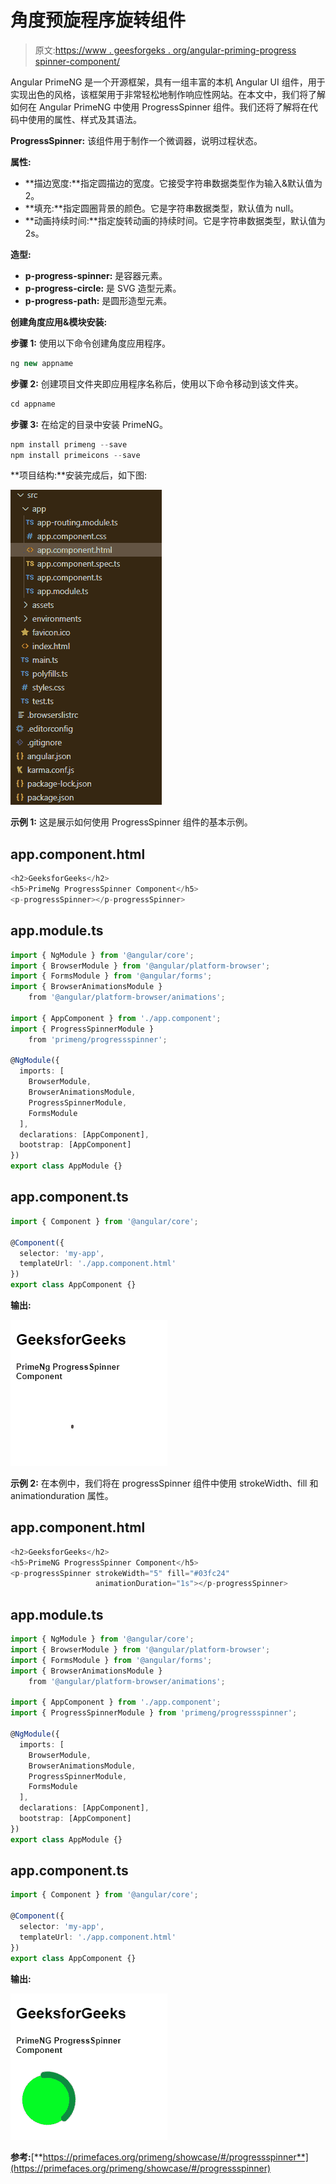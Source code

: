 # 角度预旋程序旋转组件

> 原文:[https://www . geesforgeks . org/angular-priming-progress spinner-component/](https://www.geeksforgeeks.org/angular-primeng-progressspinner-component/)

Angular PrimeNG 是一个开源框架，具有一组丰富的本机 Angular UI 组件，用于实现出色的风格，该框架用于非常轻松地制作响应性网站。在本文中，我们将了解如何在 Angular PrimeNG 中使用 ProgressSpinner 组件。我们还将了解将在代码中使用的属性、样式及其语法。

**ProgressSpinner:** 该组件用于制作一个微调器，说明过程状态。

**属性:**

*   **描边宽度:**指定圆描边的宽度。它接受字符串数据类型作为输入&默认值为 2。
*   **填充:**指定圆圈背景的颜色。它是字符串数据类型，默认值为 null。
*   **动画持续时间:**指定旋转动画的持续时间。它是字符串数据类型，默认值为 2s。

**造型:**

*   **p-progress-spinner:** 是容器元素。
*   **p-progress-circle:** 是 SVG 造型元素。
*   **p-progress-path:** 是圆形造型元素。

**创建角度应用&模块安装:**

**步骤 1:** 使用以下命令创建角度应用程序。

```ts
ng new appname
```

**步骤 2:** 创建项目文件夹即应用程序名称后，使用以下命令移动到该文件夹。

```ts
cd appname
```

**步骤 3:** 在给定的目录中安装 PrimeNG。

```ts
npm install primeng --save
npm install primeicons --save
```

**项目结构:**安装完成后，如下图:

![](img/6e2ac1499ceea2e58d3439c1f9f0d39a.png)

**示例 1:** 这是展示如何使用 ProgressSpinner 组件的基本示例。

## app.component.html

```ts
<h2>GeeksforGeeks</h2>
<h5>PrimeNg ProgressSpinner Component</h5>
<p-progressSpinner></p-progressSpinner>
```

## app.module.ts

```ts
import { NgModule } from '@angular/core';
import { BrowserModule } from '@angular/platform-browser';
import { FormsModule } from '@angular/forms';
import { BrowserAnimationsModule } 
    from '@angular/platform-browser/animations';

import { AppComponent } from './app.component';
import { ProgressSpinnerModule } 
    from 'primeng/progressspinner';

@NgModule({
  imports: [
    BrowserModule,
    BrowserAnimationsModule,
    ProgressSpinnerModule,
    FormsModule
  ],
  declarations: [AppComponent],
  bootstrap: [AppComponent]
})
export class AppModule {}
```

## app.component.ts

```ts
import { Component } from '@angular/core';

@Component({
  selector: 'my-app',
  templateUrl: './app.component.html'
})
export class AppComponent {}
```

**输出:**

![](img/fcd49457dbd0a2c8ea51dade1e5f2fc6.png)

**示例 2:** 在本例中，我们将在 progressSpinner 组件中使用 strokeWidth、fill 和 animationduration 属性。

## app.component.html

```ts
<h2>GeeksforGeeks</h2>
<h5>PrimeNG ProgressSpinner Component</h5>
<p-progressSpinner strokeWidth="5" fill="#03fc24" 
                   animationDuration="1s"></p-progressSpinner>
```

## app.module.ts

```ts
import { NgModule } from '@angular/core';
import { BrowserModule } from '@angular/platform-browser';
import { FormsModule } from '@angular/forms';
import { BrowserAnimationsModule } 
    from '@angular/platform-browser/animations';

import { AppComponent } from './app.component';
import { ProgressSpinnerModule } from 'primeng/progressspinner';

@NgModule({
  imports: [
    BrowserModule,
    BrowserAnimationsModule,
    ProgressSpinnerModule,
    FormsModule
  ],
  declarations: [AppComponent],
  bootstrap: [AppComponent]
})
export class AppModule {}
```

## app.component.ts

```ts
import { Component } from '@angular/core';

@Component({
  selector: 'my-app',
  templateUrl: './app.component.html'
})
export class AppComponent {}
```

**输出:**

![](img/be21ff325afc48c1ee483eb0e735c19e.png)

**参考:**[**https://primefaces.org/primeng/showcase/#/progressspinner**](https://primefaces.org/primeng/showcase/#/progressspinner)
